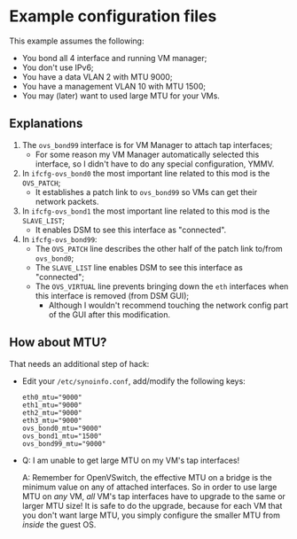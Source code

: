 # Example configuration files
This example assumes the following:
- You bond all 4 interface and running VM manager;
- You don't use IPv6;
- You have a data VLAN 2 with MTU 9000;
- You have a management VLAN 10 with MTU 1500;
- You may (later) want to used large MTU for your VMs.

## Explanations
1. The `ovs_bond99` interface is for VM Manager to attach tap interfaces;
	- For some reason my VM Manager automatically selected this interface, so I didn't have to do any special configuration, YMMV.
2. In `ifcfg-ovs_bond0` the most important line related to this mod is the `OVS_PATCH`;
	- It establishes a patch link to `ovs_bond99` so VMs can get their network packets.
3. In `ifcfg-ovs_bond1` the most important line related to this mod is the `SLAVE_LIST`;
	- It enables DSM to see this interface as "connected".
4. In `ifcfg-ovs_bond99`:
	- The `OVS_PATCH` line describes the other half of the patch link to/from `ovs_bond0`;
	- The `SLAVE_LIST` line enables DSM to see this interface as "connected";
	- The `OVS_VIRTUAL` line prevents bringing down the `eth` interfaces when this interface is removed (from DSM GUI);
		- Although I wouldn't recommend touching the network config part of the GUI after this modification.

## How about MTU?
That needs an additional step of hack:
- Edit your `/etc/synoinfo.conf`, add/modify the following keys:
	```
	eth0_mtu="9000"
	eth1_mtu="9000"
	eth2_mtu="9000"
	eth3_mtu="9000"
	ovs_bond0_mtu="9000"
	ovs_bond1_mtu="1500"
	ovs_bond99_mtu="9000"
	```
- Q: I am unable to get large MTU on my VM's tap interfaces!

	A: Remember for OpenVSwitch, the effective MTU on a bridge is the minimum value on any of attached interfaces. So in order to use large MTU on *any* VM, *all* VM's tap interfaces have to upgrade to the same or larger MTU size! It is safe to do the upgrade, because for each VM that you don't want large MTU, you simply configure the smaller MTU from *inside* the guest OS.
